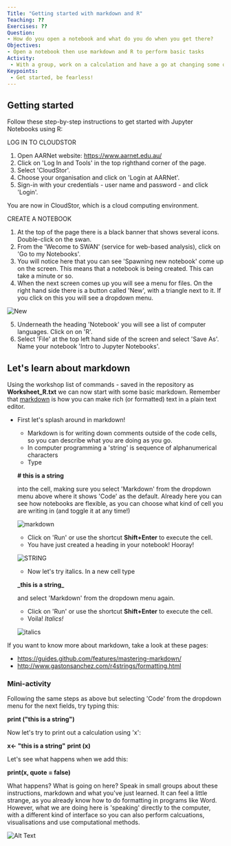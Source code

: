 ```yaml
---
Title: "Getting started with markdown and R"
Teaching: ??
Exercises: ??
Question:
- How do you open a notebook and what do you do when you get there?
Objectives:
- Open a notebook then use markdown and R to perform basic tasks
Activity:
 - With a group, work on a calculation and have a go at changing some of the code to produce different results.
Keypoints:
 - Get started, be fearless!
---
```

## Getting started

Follow these step-by-step instructions to get started with Jupyter Notebooks using R:

LOG IN TO CLOUDSTOR

1. Open AARNet website: https://www.aarnet.edu.au/
2. Click on 'Log In and Tools' in the top righthand corner of the page.
3. Select 'CloudStor'.
4. Choose your organisation and click on 'Login at AARNet'.
5. Sign-in with your credentials - user name and password - and click 'Login'.

You are now in CloudStor, which is a cloud computing environment.

CREATE A NOTEBOOK

1. At the top of the page there is a black banner that shows several icons. Double-click on the swan.
2. From the 'Wecome to SWAN' (service for web-based analysis), click on 'Go to my Notebooks'.
3. You will notice here that you can see 'Spawning new notebook' come up on the screen. This means that a notebook is being created. This can take a minute or so.
4. When the next screen comes up you will see a menu for files. On the right hand side there is a button called 'New', with a triangle next to it. If you click on this you will see a dropdown menu.

![New](https://user-images.githubusercontent.com/48195568/56337762-02459e00-61e6-11e9-8293-c19ba8d30c4c.jpg)

5. Underneath the heading 'Notebook' you will see a list of computer languages. Click on on 'R'.
6. Select 'File' at the top left hand side of the screen and select 'Save As'. Name your notebook 'Intro to Jupyter Notebooks'.

## Let's learn about markdown

Using the workshop list of commands - saved in the repository as **Worksheet_R.txt** we can now start with some basic markdown. Remember that [markdown](https://en.wikipedia.org/wiki/Markdown) is how you can make rich (or formatted) text in a plain text editor.

- First let's splash around in markdown!
  - Markdown is for writing down comments outside of the code cells, so you can describe what you are doing as you go.
  - In computer programming a 'string' is sequence of alphanumerical characters
  - Type 
  
  **# this is a string** 
  
     into the cell, making sure you select 'Markdown' from the dropdown menu above where it shows 'Code' as the default. Already here you can see how notebooks are flexible, as you can choose what kind of cell you are writing in (and toggle it at any time!)
  
  ![markdown](https://user-images.githubusercontent.com/48195568/56338527-89484580-61e9-11e9-965c-3726d8fd7fbb.png)

  - Click on 'Run' or use the shortcut **Shift+Enter** to execute the cell. 
  - You have just created a heading in your notebook! Hooray!
 
  ![STRING](https://user-images.githubusercontent.com/48195568/56339085-dcbb9300-61eb-11e9-88c9-60034e797b68.JPG)
 
  - Now let's try italics. In a new cell type 
  
  **\_this is a string\_**
  
  and select 'Markdown' from the dropdown menu again.
  
  - Click on 'Run' or use the  shortcut **Shift+Enter** to execute the cell.
  - Voila! _Italics!_
   
  ![italics](https://user-images.githubusercontent.com/48195568/56340380-ea274c00-61f0-11e9-8580-f471417719d9.JPG)

If you want to know more about markdown, take a look at these pages: 

- https://guides.github.com/features/mastering-markdown/
- http://www.gastonsanchez.com/r4strings/formatting.html


### Mini-activity

Following the same steps as above but selecting 'Code' from the dropdown menu for the next fields, try typing this: 

  **print ("this is a string")**
    
Now let's try to print out a calculation using 'x':

  **x<- "this is a string"**
  **print (x)**

Let's see what happens when we add this:

  **print(x, quote = false)**
  
What happens? What is going on here? Speak in small groups about these instructions, markdown and what you've just learned. It can feel a little strange, as you already know how to do formatting in programs like Word. However, what we are doing here is 'speaking' directly to the computer, with a different kind of interface so you can also perform calcuations, visualisations and use computational methods.


![Alt Text](https://media.giphy.com/media/vFKqnCdLPNOKc/giphy.gif)
